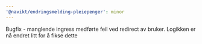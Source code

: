 ```yaml
---
'@navikt/endringsmelding-pleiepenger': minor
---
```


Bugfix - manglende ingress medførte feil ved redirect av bruker. Logikken er nå endret litt for å fikse dette
